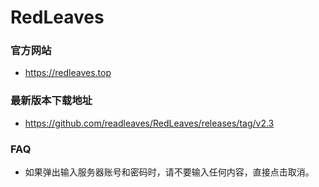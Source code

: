# RedLeaves

### 官方网站
- https://redleaves.top

### 最新版本下载地址
- https://github.com/readleaves/RedLeaves/releases/tag/v2.3

### FAQ


- 如果弹出输入服务器账号和密码时，请不要输入任何内容，直接点击取消。
